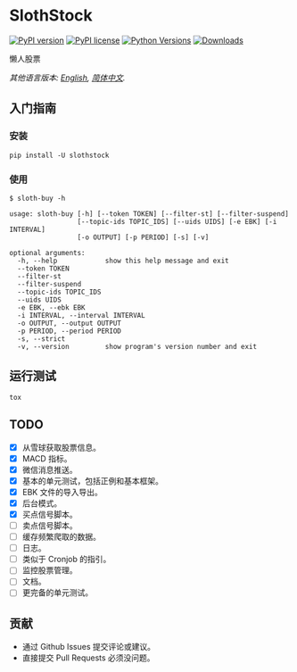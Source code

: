 # SlothStock

[![PyPI version](https://badge.fury.io/py/slothstock.svg)](https://badge.fury.io/py/slothstock)
[![PyPI license](https://img.shields.io/pypi/l/slothstock.svg)](https://pypi.python.org/pypi/slothstock/)
[![Python Versions](https://img.shields.io/pypi/pyversions/slothstock.svg)](https://pypi.python.org/pypi/slothstock/)
[![Downloads](https://pepy.tech/badge/slothstock)](https://pepy.tech/project/slothstock)

懒人股票

*其他语言版本: [English](README.md), [简体中文](README-zh.md).*

## 入门指南

### 安装

```shell
pip install -U slothstock
```

### 使用

```shell
$ sloth-buy -h

usage: sloth-buy [-h] [--token TOKEN] [--filter-st] [--filter-suspend]
                 [--topic-ids TOPIC_IDS] [--uids UIDS] [-e EBK] [-i INTERVAL]
                 [-o OUTPUT] [-p PERIOD] [-s] [-v]

optional arguments:
  -h, --help            show this help message and exit
  --token TOKEN
  --filter-st
  --filter-suspend
  --topic-ids TOPIC_IDS
  --uids UIDS
  -e EBK, --ebk EBK
  -i INTERVAL, --interval INTERVAL
  -o OUTPUT, --output OUTPUT
  -p PERIOD, --period PERIOD
  -s, --strict
  -v, --version         show program's version number and exit
```

## 运行测试

```shell
tox
```

## TODO

- [x] 从雪球获取股票信息。
- [x] MACD 指标。
- [x] 微信消息推送。
- [x] 基本的单元测试，包括正例和基本框架。
- [x] EBK 文件的导入导出。
- [x] 后台模式。
- [x] 买点信号脚本。
- [ ] 卖点信号脚本。
- [ ] 缓存频繁爬取的数据。
- [ ] 日志。
- [ ] 类似于 Cronjob 的指引。
- [ ] 监控股票管理。
- [ ] 文档。
- [ ] 更完备的单元测试。

## 贡献

- 通过 Github Issues 提交评论或建议。
- 直接提交 Pull Requests 必须没问题。
